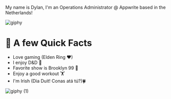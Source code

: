 My name is Dylan, I'm an Operations Administrator @ Appwrite based in the Netherlands!

![giphy](https://user-images.githubusercontent.com/105213810/167661883-0e41ba87-2796-4346-81d7-c1a626e72082.gif)

# 👾 A few Quick Facts
* Love gaming (Elden Ring ❤)
* I enjoy D&D 🐉
* Favorite show is Brooklyn 99 🚨
* Enjoy a good workout 🏋
* I'm Irish (Dia Duit! Conas atá tú?)🍀

![giphy (1)](https://user-images.githubusercontent.com/105213810/167856506-635ddfef-ced8-42a6-8091-30138a689b00.gif)


<!---
DylanG-64/DylanG-64 is a ✨ special ✨ repository because its `README.md` (this file) appears on your GitHub profile.
You can click the Preview link to take a look at your changes.
--->
